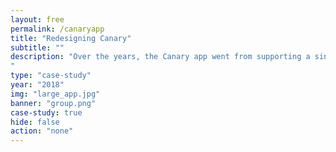 ```yaml
---
layout: free
permalink: /canaryapp
title: "Redesigning Canary"
subtitle: ""
description: "Over the years, the Canary app went from supporting a single device to multiple devices in multiple locations with multiple users. As new features were rapidly shipped, they were forced into design paradigms which didn't suit them.<br><br>I rethought and redesigned parts of the core experience from the ground up, to better accomodate how people use Canary today.
"
type: "case-study"
year: "2018"
img: "large_app.jpg"
banner: "group.png"
case-study: true
hide: false
action: "none"
---
```

